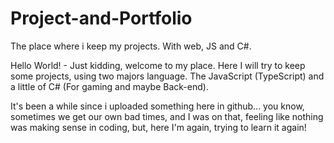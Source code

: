 # Project-and-Portfolio
The place where i keep my projects. With web, JS and C#.

Hello World! - Just kidding, welcome to my place.
Here I will try to keep some projects, using two majors language. The JavaScript (TypeScript) and a little of C# (For gaming and maybe Back-end).

It's been a while since i uploaded something here in github... you know, sometimes we get our own bad times, and I was on that, feeling like nothing was making sense in coding, but, here I'm again, trying to learn it again!
